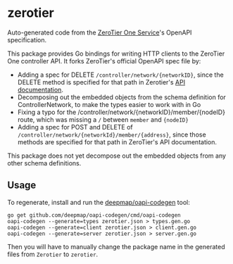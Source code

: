 # zerotier

Auto-generated code from the [ZeroTier One Service](https://docs.zerotier.com/service/v1/)'s OpenAPI specification.

This package provides Go bindings for writing HTTP clients to the ZeroTier One controller API. It forks ZeroTier's official OpenAPI spec file by:
- Adding a spec for DELETE `/controller/network/{networkID}`, since the DELETE method is specified for that path in Zerotier's [API documentation](github.com/zerotier/ZeroTierOne/blob/master/controller/README.md#controllernetworknetwork-id).
- Decomposing out the embedded objects from the schema definition for ControllerNetwork, to make the types easier to work with in Go
- Fixing a typo for the /controller/network/{networkID}/member/{nodeID} route, which was missing a `/` between `member` and `{nodeID}`
- Adding a spec for POST and DELETE of `/controller/network/{networkId}/member/{address}`, since those methods are specified for that path in ZeroTier's API documentation.

This package does not yet decompose out the embedded objects from any other schema definitions.

## Usage

To regenerate, install and run the [deepmap/oapi-codegen](github.com/deepmap/oapi-codegen) tool:
```
go get github.com/deepmap/oapi-codegen/cmd/oapi-codegen
oapi-codegen --generate=types zerotier.json > types.gen.go
oapi-codegen --generate=client zerotier.json > client.gen.go
oapi-codegen --generate=server zerotier.json > server.gen.go
```
Then you will have to manually change the package name in the generated files from `Zerotier` to `zerotier`.
